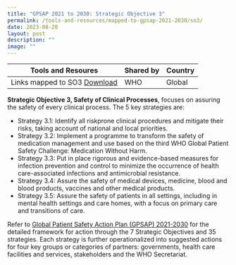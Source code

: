 ```yaml
---
title: "GPSAP 2021 to 2030: Strategic Objective 3"
permalink: /tools-and-resources/mapped-to-gpsap-2021-2030/so3/
date: 2023-08-20
layout: post
description: ""
image: ""
---
```

| Tools and Resoures | Shared by| Country |
| -------- | -------- | -------- |
| Links mapped to SO3 [Download](/files/gkpslinka03-20232406.pdf)| WHO| Global |

**Strategic Objective 3, Safety of Clinical Processes**, focuses on assuring the safety of every clinical process. The 5 key strategies are:

* Strategy 3.1: Identify all riskprone clinical procedures and mitigate their risks, taking account of national and local priorities.
* Strategy 3.2: Implement a programme to transform the safety of medication management and use based on the third WHO Global Patient Safety Challenge: Medication Without Harm.
* Strategy 3.3: Put in place rigorous and evidence-based measures for infection prevention and control to minimize the occurrence of health care-associated infections and antimicrobial  resistance.
* Strategy 3.4: Assure the safety of medical devices, medicine, blood and blood products, vaccines and other medical products. 
* Strategy 3.5: Assure the safety of patients in all settings, including in mental health settings and care homes, with a focus on primary care and transitions of care.

Refer to [Global Patient Safety Action Plan (GPSAP) 2021-2030](https://www.who.int/teams/integrated-health-services/patient-safety/policy/global-patient-safety-action-plan) for the detailed framework for action through the 7 Strategic Objectives and 35 strategies. Each strategy is further operationalized into suggested actions for four key groups or categories of partners: governments, health care facilities and services, stakeholders and the WHO Secretariat.